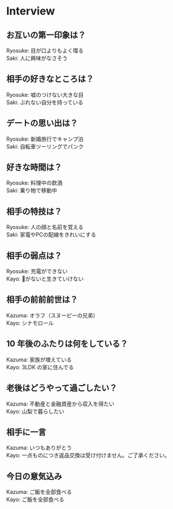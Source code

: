 # Interview

## お互いの第一印象は？

Ryosuke: 目が口よりもよく喋る  
Saki: 人に興味がなさそう

## 相手の好きなところは？

Ryosuke: 嘘のつけない大きな目  
Saki: ぶれない自分を持っている

## デートの思い出は？

Ryosuke: 新婚旅行でキャンプ泊  
Saki: 自転車ツーリングでパンク

## 好きな時間は？

Ryosuke: 料理中の飲酒  
Saki: 乗り物で移動中

## 相手の特技は？

Ryosuke: 人の顔と名前を覚える  
Saki: 家電やPCの配線をきれいにする

## 相手の弱点は？

Ryosuke: 充電ができない  
Kayo: 🧸がないと生きていけない

## 相手の前前前世は？

Kazuma: オラフ（スヌーピーの兄弟）  
Kayo: シナモロール

## 10 年後のふたりは何をしている？

Kazuma: 家族が増えている  
Kayo: 3LDK の家に住んでる

## 老後はどうやって過ごしたい？

Kazuma: 不動産と金融資産から収入を得たい  
Kayo: 山梨で暮らしたい

## 相手に一言

Kazuma: いつもありがとう  
Kayo: 一点ものにつき返品交換は受け付けません。ご了承ください。

## 今日の意気込み

Kazuma: ご飯を全部食べる  
Kayo: ご飯を全部食べる
